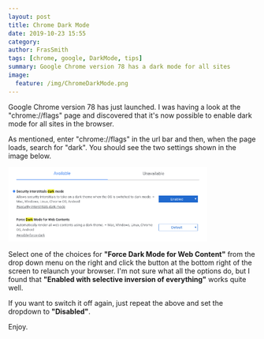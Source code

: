 ```yaml
---
layout: post
title: Chrome Dark Mode
date: 2019-10-23 15:55
category:
author: FrasSmith
tags: [chrome, google, DarkMode, tips]
summary: Google Chrome version 78 has a dark mode for all sites
image:
  feature: /img/ChromeDarkMode.png
---
```

Google Chrome version 78 has just launched. I was having a look at the "chrome://flags" page and discovered that it's now possible to enable dark mode for all sites in the browser.

As mentioned, enter "chrome://flags" in the url bar and then, when the page loads, search for "dark". You should see the two settings shown in the image below.

<img src="/img/ChromeDarkMode.png" style="width: 80%;" />

Select one of the choices for **"Force Dark Mode for Web Content"** from the drop down menu on the right and click the button at the bottom right of the screen to relaunch your browser. I'm not sure what all the options do, but I found that **"Enabled with selective inversion of everything"** works quite well.

If you want to switch it off again, just repeat the above and set the dropdown to **"Disabled"**.

Enjoy.

